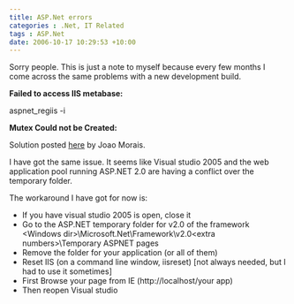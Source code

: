 ```yaml
---
title: ASP.Net errors
categories : .Net, IT Related
tags : ASP.Net
date: 2006-10-17 10:29:53 +10:00
---
```


Sorry people. This is just a note to myself because every few months I come across the same problems with a new development build.

**Failed to access IIS metabase:**

aspnet_regiis -i

**Mutex Could not be Created:**

Solution posted [here][0] by Joao Morais.

I have got the same issue. It seems like Visual studio 2005 and the web application pool running ASP.NET 2.0 are having a conflict over the temporary folder.  

The workaround I have got for now is:  

- If you have visual studio 2005 is open, close it  
- Go to the ASP.NET temporary folder for v2.0 of the framework  
 &lt;Windows dir&gt;\Microsoft.Net\Framework\v2.0&lt;extra numbers&gt;\Temporary ASPNET pages  
- Remove the folder for your application (or all of them)  
- Reset IIS (on a command line window, iisreset) [not always needed, but I had to use it sometimes]  
- First Browse your page from IE (http://localhost/your app)  
- Then reopen Visual studio

[0]: http://forums.asp.net/1109781/ShowPost.aspx
